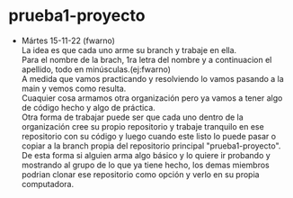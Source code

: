 # prueba1-proyecto
* Mártes 15-11-22 (fwarno)  
La idea es que cada uno arme su branch y trabaje en ella.  
Para el nombre de la brach, 1ra letra del nombre y a continuacion el apellido, todo en minúsculas.(ej:fwarno)  
A medida que vamos practicando y resolviendo lo vamos pasando a la main y vemos como resulta.  
Cuaquier cosa armamos otra organización pero ya vamos a tener algo de código hecho y algo de práctica.  
Otra forma de trabajar puede ser que cada uno dentro de la organización cree su propio repositorio y trabaje tranquilo en ese repositorio con su código y luego cuando este listo lo puede pasar o copiar a la branch propia del repositorio principal "prueba1-proyecto".  
De esta forma si alguien arma algo básico y lo quiere ir probando y mostrando al grupo de lo que ya tiene hecho, los demas miembros podrian clonar ese repositorio como opción y verlo en su propia computadora.  
